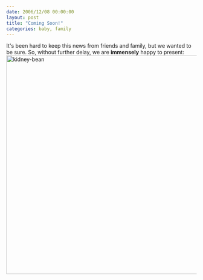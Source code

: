 ```yaml
---
date: 2006/12/08 00:00:00
layout: post
title: "Coming Soon!"
categories: baby, family
---
```


It's been hard to keep this news from friends and family, but we wanted to be sure. So, without further delay, we are **immensely** happy to present:  <img src="http://kurup.org/photo/images/82652/kidney-bean.jpg" width="580" alt="kidney-bean" /> 